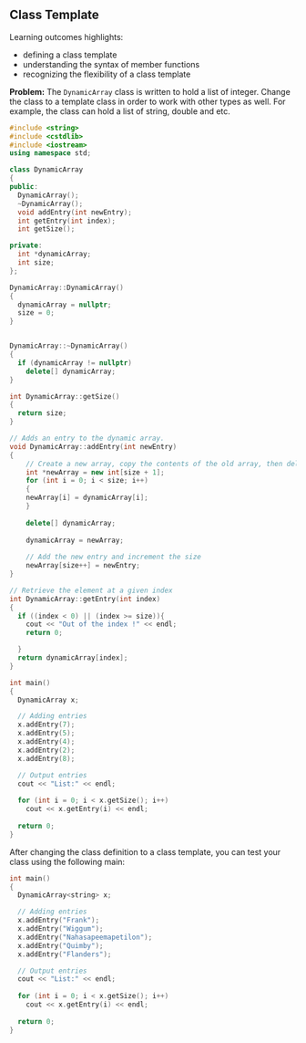 ## Class Template

Learning outcomes highlights: 
- defining  a class template 
- understanding the syntax of member functions
- recognizing the flexibility of a class template 

**Problem:** The <code>DynamicArray</code> class is written to hold a list of integer. Change the class to a template class in order to work with other types as well. For example, the class can hold a list of string, double and etc.

```C++
#include <string>
#include <cstdlib>
#include <iostream>
using namespace std;

class DynamicArray 
{
public:
  DynamicArray();
  ~DynamicArray();
  void addEntry(int newEntry);
  int getEntry(int index);
  int getSize();

private:
  int *dynamicArray;
  int size;
};

DynamicArray::DynamicArray()
{
  dynamicArray = nullptr;
  size = 0;
}


DynamicArray::~DynamicArray()
{
  if (dynamicArray != nullptr)
    delete[] dynamicArray;
}

int DynamicArray::getSize()
{
  return size;
}

// Adds an entry to the dynamic array. 
void DynamicArray::addEntry(int newEntry)
{
    // Create a new array, copy the contents of the old array, then delete it
    int *newArray = new int[size + 1];
    for (int i = 0; i < size; i++)
    {
    newArray[i] = dynamicArray[i];
    }
    
    delete[] dynamicArray;
    
    dynamicArray = newArray;
    
    // Add the new entry and increment the size
    newArray[size++] = newEntry;
}

// Retrieve the element at a given index
int DynamicArray::getEntry(int index)
{
  if ((index < 0) || (index >= size)){
    cout << "Out of the index !" << endl;
    return 0;

  }
  return dynamicArray[index];
}

int main()
{
  DynamicArray x;

  // Adding entries
  x.addEntry(7);
  x.addEntry(5);
  x.addEntry(4);
  x.addEntry(2);
  x.addEntry(8);

  // Output entries
  cout << "List:" << endl;
  
  for (int i = 0; i < x.getSize(); i++)
    cout << x.getEntry(i) << endl;
  
  return 0;
}
```
After changing the class definition to a class template, you can test your class using the following main:
```C++
int main()
{
  DynamicArray<string> x;

  // Adding entries
  x.addEntry("Frank");
  x.addEntry("Wiggum");
  x.addEntry("Nahasapeemapetilon");
  x.addEntry("Quimby");
  x.addEntry("Flanders");

  // Output entries
  cout << "List:" << endl;
  
  for (int i = 0; i < x.getSize(); i++)
    cout << x.getEntry(i) << endl;
  
  return 0;
}
```
